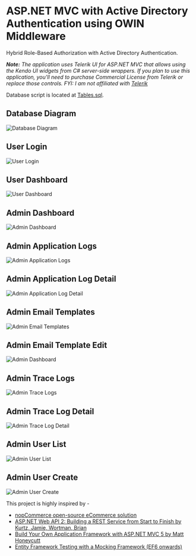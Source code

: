 # ASP.NET MVC with Active Directory Authentication using OWIN Middleware

Hybrid Role-Based Authorization with Active Directory Authentication.

***Note:*** *The application uses Telerik UI for ASP.NET MVC that allows using the Kendo UI widgets from C# server-side wrappers. If you plan to use this application, you'll need to purchase Commercial License from Telerik or replace those controls. FYI: I am not affiliated with [Telerik](http://www.telerik.com)*

Database script is located at [Tables.sql](https://github.com/WinLwinOoNet/AspNetMvcActiveDirectoryOwin/blob/master/doc/Tables.sql).

## Database Diagram
![Database Diagram](https://raw.githubusercontent.com/WinLwinOoNet/AspNetMvcActiveDirectoryOwin/master/src/Presentation/AspNetMvcActiveDirectoryOwin.Web/Content/Images/DatabaseDiagram.png "Database Diagram")

## User Login
![User Login](https://raw.githubusercontent.com/WinLwinOoNet/AspNetMvcActiveDirectoryOwin/master/src/Presentation/AspNetMvcActiveDirectoryOwin.Web/Content/Images/Login.png "User Login")

## User Dashboard
![User Dashboard](https://raw.githubusercontent.com/WinLwinOoNet/AspNetMvcActiveDirectoryOwin/master/src/Presentation/AspNetMvcActiveDirectoryOwin.Web/Content/Images/UserDashboard.png "User Dashboard")

## Admin Dashboard
![Admin Dashboard](https://raw.githubusercontent.com/WinLwinOoNet/AspNetMvcActiveDirectoryOwin/master/src/Presentation/AspNetMvcActiveDirectoryOwin.Web/Content/Images/AdminDashboard.png "Admin Dashboard")

## Admin Application Logs
![Admin Application Logs](https://raw.githubusercontent.com/WinLwinOoNet/AspNetMvcActiveDirectoryOwin/master/src/Presentation/AspNetMvcActiveDirectoryOwin.Web/Content/Images/AdminApplicationLogs.png "Admin Application Logs")

## Admin Application Log Detail
![Admin Application Log Detail](https://raw.githubusercontent.com/WinLwinOoNet/AspNetMvcActiveDirectoryOwin/master/src/Presentation/AspNetMvcActiveDirectoryOwin.Web/Content/Images/AdminApplicationLogDetail.png "Admin Application Log Detail")

## Admin Email Templates
![Admin Email Templates](https://raw.githubusercontent.com/WinLwinOoNet/AspNetMvcActiveDirectoryOwin/master/src/Presentation/AspNetMvcActiveDirectoryOwin.Web/Content/Images/AdminEmailTemplateList.png "Admin Email Templates")

## Admin Email Template Edit
![Admin Dashboard](https://github.com/WinLwinOoNet/AspNetMvcActiveDirectoryOwin/blob/master/src/Presentation/AspNetMvcActiveDirectoryOwin.Web/Content/Images/AdminEmailTemplateEdit.png "Admin Email Template Edit")

## Admin Trace Logs
![Admin Trace Logs](https://github.com/WinLwinOoNet/AspNetMvcActiveDirectoryOwin/blob/master/src/Presentation/AspNetMvcActiveDirectoryOwin.Web/Content/Images/AdminTraceLogs.png "Admin Trace Logs")

## Admin Trace Log Detail
![Admin Trace Log Detail](https://github.com/WinLwinOoNet/AspNetMvcActiveDirectoryOwin/blob/master/src/Presentation/AspNetMvcActiveDirectoryOwin.Web/Content/Images/AdminTraceLogDetail.png "Admin Trace Log Detail")

## Admin User List
![Admin User List](https://raw.githubusercontent.com/WinLwinOoNet/AspNetMvcActiveDirectoryOwin/master/src/Presentation/AspNetMvcActiveDirectoryOwin.Web/Content/Images/AdminUserList.png "Admin User List")

## Admin User Create
![Admin User Create](https://github.com/WinLwinOoNet/AspNetMvcActiveDirectoryOwin/blob/master/src/Presentation/AspNetMvcActiveDirectoryOwin.Web/Content/Images/AdminUserCreate.png "Admin User Create")

This project is highly inspired by -
* [nopCommerce open-source eCommerce solution](http://www.nopcommerce.com/) 
* [ASP.NET Web API 2: Building a REST Service from Start to Finish by Kurtz, Jamie, Wortman, Brian](http://www.apress.com/la/book/9781484201107)
* [Build Your Own Application Framework with ASP.NET MVC 5 by Matt Honeycutt](https://app.pluralsight.com/library/courses/build-application-framework-aspdotnet-mvc-5/table-of-contents)
* [Entity Framework Testing with a Mocking Framework (EF6 onwards)](https://msdn.microsoft.com/en-us/data/dn314429#async)

